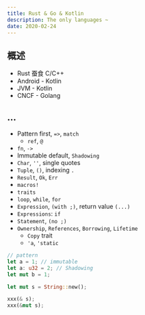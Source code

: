 ```yaml
---
title: Rust & Go & Kotlin
description: The only languages ~
date: 2020-02-24
---
```


## 概述

* Rust 蚕食 C/C++
* Android - Kotlin
* JVM - Kotlin
* CNCF - Golang

## ...

* Pattern first, `=>`, `match`
  - `ref`, `@`
* `fn`, `->`
* Immutable default, `Shadowing`
* `Char`, `''`, single quotes
* `Tuple`, `()`, indexing `.`
* `Result`, `Ok`, `Err`
* `macros!`
* `traits`
* `loop`, `while`, `for`
* `Expression`, `(with ;)`, return value `(...)`
* `Expressions`: `if`
* `Statement`, `(no ;)`
* `Ownership`, `References`, `Borrowing`, `Lifetime`
  - `Copy` trait
  - `'a`, `'static`

```rust
// pattern
let a = 1; // immutable
let a: u32 = 2; // Shadowing
let mut b = 1;

let mut s = String::new();

xxx(& s);
xxx(&mut s);
```
